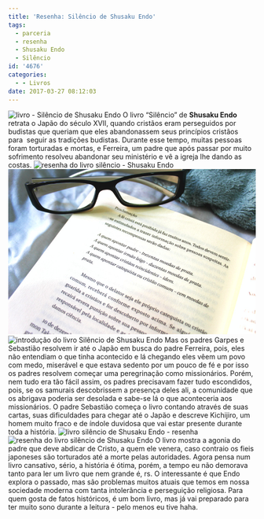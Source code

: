 ```yaml
---
title: 'Resenha: Silêncio de Shusaku Endo'
tags:
  - parceria
  - resenha
  - Shusaku Endo
  - Silêncio
id: '4676'
categories:
  - - Livros
date: 2017-03-27 08:12:03
---
```


![livro - Silêncio de Shusaku Endo ](/wp-content/uploads/2017/03/resenha-silêncio-de-Shusaku-Endo.jpg) O livro “Silêncio” de **Shusaku Endo** retrata o Japão do século XVII, quando cristãos eram perseguidos por budistas que queriam que eles abandonassem seus princípios cristãos para  seguir as tradições budistas. Durante esse tempo, muitas pessoas foram torturadas e mortas, e Ferreira, um padre que após passar por muito sofrimento resolveu abandonar seu ministério e vê a igreja lhe dando as costas. ![resenha do livro silêncio - Shusaku Endo ](/wp-content/uploads/2017/03/lombada-do-livro-silêncio-de-Shusaku-Endo.jpg) ![resumo do livro silêncio de Shusaku Endo](/wp-content/uploads/2017/03/páginas-do-livro-silêncio-de-Shusaku-Endo.jpg) ![introdução do livro Silêncio de Shusaku Endo](/wp-content/uploads/2017/03/livro-Silêncio-Shusaku-Endo.jpg) Mas os padres Garpes e Sebastião resolvem ir até o Japão em busca do padre Ferreira, pois, eles não entendiam o que tinha acontecido e lá chegando eles vêem um povo com medo, miserável e que estava sedento por um pouco de fé e por isso os padres resolvem começar uma peregrinação como missionários. Porém, nem tudo era tão fácil assim, os padres precisavam fazer tudo escondidos, pois, se os samurais descobrissem a presença deles ali, a comunidade que os abrigava poderia ser desolada e sabe-se lá o que aconteceria aos missionários. O padre Sebastião começa o livro contando através de suas cartas, suas dificuldades para chegar até o Japão e descreve Kichijiro, um homem muito fraco e de índole duvidosa que vai estar presente durante toda a história. ![livro silêncio de Shusaku Endo - resenha](/wp-content/uploads/2017/03/contra-capa-livro-silêncio-Shusaku-Endo.jpg) ![resenha do livro silêncio de Shusaku Endo](/wp-content/uploads/2017/03/capa-livro-silêncio-de-Shusaku-Endo.jpg) O livro mostra a agonia do padre que deve abdicar de Cristo, a quem ele venera, caso contraio os fieis japoneses são torturados até a morte pelas autoridades. Agora pensa num livro cansativo, sério, a história é ótima, porém, a tempo eu não demorava tanto para ler um livro que nem grande é, rs. O interessante é que Endo explora o passado, mas são problemas muitos atuais que temos em nossa sociedade moderna com tanta intolerância e perseguição religiosa. Para quem gosta de fatos históricos, é um bom livro, mas já vai preparado para ter muito sono durante a leitura - pelo menos eu tive haha.
